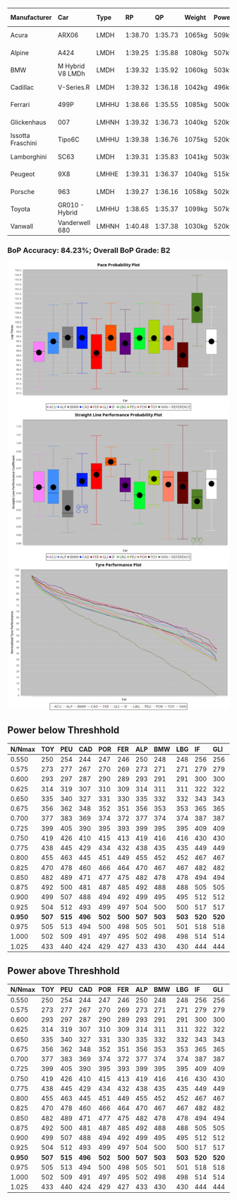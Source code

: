 |Manufacturer|Car|Type|RP|QP|Weight|Power¹|Threshhold|PINC|Power²|E/Stint|AVG Vmax|FDS|RDLC|L/Stint|BOP-Grade|ModelAccuracy|ModelPoints|Match%|
|:-|:-|:-|:-|:-|:-|:-|:-|:-|:-|:-|:-|:-|:-|:-|:-|:-|:-|:-|
|Acura|ARX06|LMDH|1:38.70|1:35.73|1065kg|509kw|210.0kph|0%|509kw|904MJ|298.16kph-314.53kph|-|1.00|29|-E1|100.00%|995|56.97%|
|Alpine|A424|LMDH|1:39.25|1:35.88|1080kg|507kw|210.0kph|0%|507kw|903MJ|297.58kph-316.98kph|-|0.98|29|~A1|81.46%|523|100.00%|
|BMW|M Hybrid V8 LMDh|LMDH|1:39.32|1:35.92|1060kg|503kw|210.0kph|0%|503kw|890MJ|294.51kph-316.79kph|-|1.01|29|~A1|98.60%|1690|100.00%|
|Cadillac|V-Series.R|LMDH|1:39.32|1:36.18|1042kg|496kw|210.0kph|0%|496kw|872MJ|293.79kph-316.80kph|-|1.02|29|+A2|98.38%|1765|92.95%|
|Ferrari|499P|LMHHU|1:38.66|1:35.55|1085kg|500kw|210.0kph|0%|500kw|885MJ|296.58kph-317.72kph|190kph|1.01|29|-C2|92.24%|2247|72.13%|
|Glickenhaus|007|LMHNH|1:39.32|1:36.73|1040kg|520kw|210.0kph|0%|520kw|914MJ|305.59kph-316.89kph|-|0.95|29|+B1|96.18%|554|85.74%|
|Issotta Fraschini|Tipo6C|LMHHU|1:39.38|1:36.76|1075kg|520kw|210.0kph|0%|520kw|922MJ|300.80kph-310.86kph|190kph|1.03|29|+A2|66.67%|96|92.74%|
|Lamborghini|SC63|LMDH|1:39.31|1:35.83|1041kg|503kw|210.0kph|0%|503kw|884MJ|297.17kph-314.42kph|-|1.05|29|+A2|96.77%|419|91.78%|
|Peugeot|9X8|LMHHE|1:39.31|1:36.37|1040kg|515kw|210.0kph|0%|515kw|907MJ|296.81kph-319.11kph|150kph|1.03|29|~A1|87.65%|1795|100.00%|
|Porsche|963|LMDH|1:39.27|1:36.16|1058kg|502kw|210.0kph|0%|502kw|888MJ|295.17kph-317.30kph|-|1.01|29|~A1|96.81%|5438|100.00%|
|Toyota|GR010 - Hybrid|LMHHU|1:38.65|1:35.37|1099kg|507kw|210.0kph|0%|507kw|903MJ|293.96kph-324.08kph|190kph|1.00|29|-C2|86.04%|1751|73.95%|
|Vanwall|Vanderwell 680|LMHNH|1:40.48|1:37.38|1030kg|520kw|210.0kph|0%|520kw|901MJ|292.37kph-313.96kph|-|1.01|29|+Ω1|91.42%|501|44.55%|

### BoP Accuracy: 84.23%; Overall BoP Grade: B2
![PACECHART](./IMG/ACOMETHOD.png)
![STRAIGHTLINEPERFORMANCECHART](./IMG/ACOMETHOD_sp.png)
![TYREPERFORMANCECHART](./IMG/ACOMETHOD_tw.png)

## Power below Threshhold
|N/Nmax|TOY|PEU|CAD|POR|FER|ALP|BMW|LBG|IF|GLI|VAN|ACU|
|:-|:-|:-|:-|:-|:-|:-|:-|:-|:-|:-|:-|:-|
|0.550|250|254|244|247|246|250|248|248|256|256|256|251|
|0.575|273|277|267|270|269|273|271|271|279|279|279|274|
|0.600|293|297|287|290|289|293|291|291|300|300|300|294|
|0.625|314|319|307|310|309|314|311|311|322|322|322|315|
|0.650|335|340|327|331|330|335|332|332|343|343|343|336|
|0.675|356|362|348|352|351|356|353|353|365|365|365|357|
|0.700|377|383|369|374|372|377|374|374|387|387|387|379|
|0.725|399|405|390|395|393|399|395|395|409|409|409|400|
|0.750|419|426|410|415|413|419|416|416|430|430|430|421|
|0.775|438|445|429|434|432|438|435|435|449|449|449|440|
|0.800|455|463|445|451|449|455|452|452|467|467|467|457|
|0.825|470|478|460|466|464|470|467|467|482|482|482|472|
|0.850|482|489|471|477|475|482|478|478|494|494|494|484|
|0.875|492|500|481|487|485|492|488|488|505|505|505|494|
|0.900|499|507|488|494|492|499|495|495|512|512|512|501|
|0.925|504|512|493|499|497|504|500|500|517|517|517|506|
|**0.950**|**507**|**515**|**496**|**502**|**500**|**507**|**503**|**503**|**520**|**520**|**520**|**509**|
|0.975|505|513|494|500|498|505|501|501|518|518|518|507|
|1.000|502|509|491|497|495|502|498|498|514|514|514|504|
|1.025|433|440|424|429|427|433|430|430|444|444|444|435|

## Power above Threshhold
|N/Nmax|TOY|PEU|CAD|POR|FER|ALP|BMW|LBG|IF|GLI|VAN|ACU|
|:-|:-|:-|:-|:-|:-|:-|:-|:-|:-|:-|:-|:-|
|0.550|250|254|244|247|246|250|248|248|256|256|256|251|
|0.575|273|277|267|270|269|273|271|271|279|279|279|274|
|0.600|293|297|287|290|289|293|291|291|300|300|300|294|
|0.625|314|319|307|310|309|314|311|311|322|322|322|315|
|0.650|335|340|327|331|330|335|332|332|343|343|343|336|
|0.675|356|362|348|352|351|356|353|353|365|365|365|357|
|0.700|377|383|369|374|372|377|374|374|387|387|387|379|
|0.725|399|405|390|395|393|399|395|395|409|409|409|400|
|0.750|419|426|410|415|413|419|416|416|430|430|430|421|
|0.775|438|445|429|434|432|438|435|435|449|449|449|440|
|0.800|455|463|445|451|449|455|452|452|467|467|467|457|
|0.825|470|478|460|466|464|470|467|467|482|482|482|472|
|0.850|482|489|471|477|475|482|478|478|494|494|494|484|
|0.875|492|500|481|487|485|492|488|488|505|505|505|494|
|0.900|499|507|488|494|492|499|495|495|512|512|512|501|
|0.925|504|512|493|499|497|504|500|500|517|517|517|506|
|**0.950**|**507**|**515**|**496**|**502**|**500**|**507**|**503**|**503**|**520**|**520**|**520**|**509**|
|0.975|505|513|494|500|498|505|501|501|518|518|518|507|
|1.000|502|509|491|497|495|502|498|498|514|514|514|504|
|1.025|433|440|424|429|427|433|430|430|444|444|444|435|
